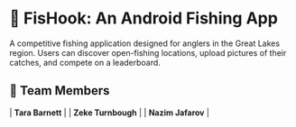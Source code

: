 # 🎣 FisHook: An Android Fishing App

A competitive fishing application designed for anglers in the Great Lakes region. Users can discover open-fishing locations, upload pictures of their catches, and compete on a leaderboard.

## 👥 Team Members
| **Tara Barnett** | 
| **Zeke Turnbough** | 
| **Nazim Jafarov** | 
